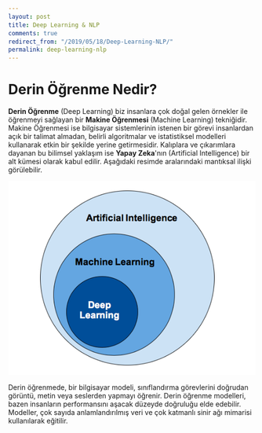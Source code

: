 ```yaml
---
layout: post
title: Deep Learning & NLP
comments: true
redirect_from: "/2019/05/18/Deep-Learning-NLP/"
permalink: deep-learning-nlp
---
```


# Derin Öğrenme Nedir?

**Derin Öğrenme** (Deep Learning) biz insanlara çok doğal gelen örnekler ile öğrenmeyi sağlayan bir **Makine Öğrenmesi** (Machine Learning) tekniğidir. Makine Öğrenmesi ise bilgisayar sistemlerinin istenen bir görevi insanlardan açık bir talimat almadan, belirli algoritmalar ve istatistiksel modelleri kullanarak etkin bir şekilde yerine getirmesidir. Kalıplara ve çıkarımlara dayanan bu bilimsel yaklaşım ise **Yapay Zeka**'nın (Artificial Intelligence) bir alt kümesi olarak kabul edilir. Aşağıdaki resimde aralarındaki mantıksal ilişki görülebilir.

![Deep Learning Diyagram](/assets/deep-learning-diagram.png)

Derin öğrenmede, bir bilgisayar modeli, sınıflandırma görevlerini doğrudan görüntü, metin veya seslerden yapmayı öğrenir. Derin öğrenme modelleri, bazen insanların performansını aşacak düzeyde doğruluğu elde edebilir. Modeller, çok sayıda anlamlandırılmış veri ve çok katmanlı sinir ağı mimarisi kullanılarak eğitilir.

